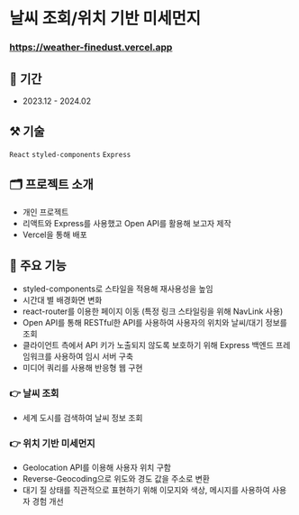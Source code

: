 # 날씨 조회/위치 기반 미세먼지

### <https://weather-finedust.vercel.app>

## :date: 기간
- 2023.12 - 2024.02

## :hammer_and_pick: 기술
```React``` ```styled-components``` ```Express```

## :card_index_dividers: 프로젝트 소개
- 개인 프로젝트
- 리액트와 Express를 사용했고 Open API를 활용해 보고자 제작
- Vercel을 통해 배포

## :mag_right: 주요 기능
- styled-components로 스타일을 적용해 재사용성을 높임
- 시간대 별 배경화면 변화
- react-router를 이용한 페이지 이동 (특정 링크 스타일링을 위해 NavLink 사용)
- Open API를 통해 RESTful한 API를 사용하여 사용자의 위치와 날씨/대기 정보를 조회
- 클라이언트 측에서 API 키가 노출되지 않도록 보호하기 위해 Express 백엔드 프레임워크를 사용하여 임시 서버 구축
- 미디어 쿼리를 사용해 반응형 웹 구현

### :point_right: 날씨 조회
- 세계 도시를 검색하여 날씨 정보 조회
### :point_right: 위치 기반 미세먼지
- Geolocation API를 이용해 사용자 위치 구함
- Reverse-Geocoding으로 위도와 경도 값을 주소로 변환
- 대기 질 상태를 직관적으로 표현하기 위해 이모지와 색상, 메시지를 사용하여 사용자 경험 개선
